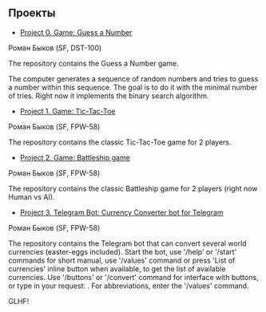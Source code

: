 ## Проекты
* [Project 0. Game: Guess a Number](https://github.com/chingachguk1977/Guess_a_number)

Роман Быков (SF, DST-100)

The repository contains the Guess a Number game.

The computer generates a sequence of random numbers and tries to guess a number within this sequence. The goal is to do it with the minimal number of tries. Right now it implements the binary search algorithm. 


* [Project 1. Game: Tic-Tac-Toe](https://github.com/chingachguk1977/my_tic-tac-toe/)

Роман Быков (SF, FPW-58)

The repository contains the classic Tic-Tac-Toe game for 2 players.


* [Project 2. Game: Battleship game](https://github.com/chingachguk1977/Battleship-game)

Роман Быков (SF, FPW-58)

The repository contains the classic Battleship game for 2 players (right now Human vs AI).


* [Project 3. Telegram Bot: Currency Converter bot for Telegram](https://github.com/chingachguk1977/CurrencyConverterBot)

Роман Быков (SF, FPW-58)

The repository contains the Telegram bot that can convert several world currencies (easter-eggs included). Start the bot, use '/help' or '/start' commands for short manual, use '/values' command or press 'List of currencies' inline button when available, to get the list of available currencies. Use '/buttons' or '/convert' command for interface with buttons, or type in your request: <amount of currency> <abbreviation for the currency you want to convert> <abbreviation of the currency you want to convert into>. For abbreviations, enter the '/values' command.

GLHF!